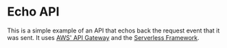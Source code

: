 # Echo API

This is a simple example of an API that echos back the request event that it was sent. It
uses [AWS' API Gateway][APIGW] and the [Serverless Framework][sls].

[APIGW]: https://aws.amazon.com/api-gateway/
[sls]: https://serverless.com/
